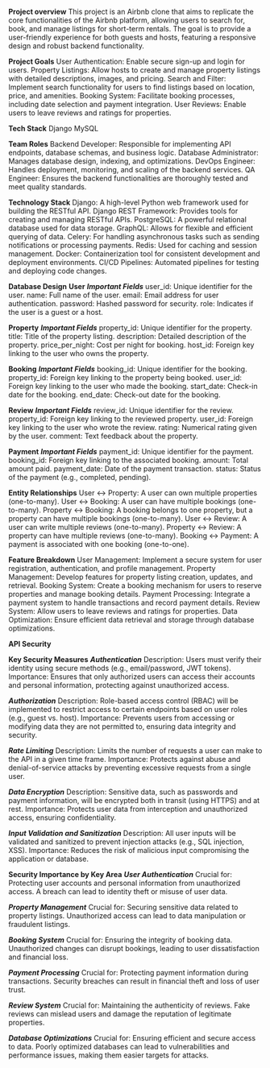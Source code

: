 **Project overview**
This project is an Airbnb clone that aims to replicate the core functionalities of the Airbnb platform, allowing users to search for, book, and manage listings for short-term rentals. The goal is to provide a user-friendly experience for both guests and hosts, featuring a responsive design and robust backend functionality.

**Project Goals**
User Authentication: Enable secure sign-up and login for users.
Property Listings: Allow hosts to create and manage property listings with detailed descriptions, images, and pricing.
Search and Filter: Implement search functionality for users to find listings based on location, price, and amenities.
Booking System: Facilitate booking processes, including date selection and payment integration.
User Reviews: Enable users to leave reviews and ratings for properties.

**Tech Stack**
Django
MySQL

**Team Roles**
Backend Developer: Responsible for implementing API endpoints, database schemas, and business logic.
Database Administrator: Manages database design, indexing, and optimizations.
DevOps Engineer: Handles deployment, monitoring, and scaling of the backend services.
QA Engineer: Ensures the backend functionalities are thoroughly tested and meet quality standards.

**Technology Stack**
Django: A high-level Python web framework used for building the RESTful API.
Django REST Framework: Provides tools for creating and managing RESTful APIs.
PostgreSQL: A powerful relational database used for data storage.
GraphQL: Allows for flexible and efficient querying of data.
Celery: For handling asynchronous tasks such as sending notifications or processing payments.
Redis: Used for caching and session management.
Docker: Containerization tool for consistent development and deployment environments.
CI/CD Pipelines: Automated pipelines for testing and deploying code changes.

**Database Design**
**User**
***Important Fields***
user_id: Unique identifier for the user.
name: Full name of the user.
email: Email address for user authentication.
password: Hashed password for security.
role: Indicates if the user is a guest or a host.

**Property**
***Important Fields***
property_id: Unique identifier for the property.
title: Title of the property listing.
description: Detailed description of the property.
price_per_night: Cost per night for booking.
host_id: Foreign key linking to the user who owns the property.

**Booking**
***Important Fields***
booking_id: Unique identifier for the booking.
property_id: Foreign key linking to the property being booked.
user_id: Foreign key linking to the user who made the booking.
start_date: Check-in date for the booking.
end_date: Check-out date for the booking.

**Review**
***Important Fields***
review_id: Unique identifier for the review.
property_id: Foreign key linking to the reviewed property.
user_id: Foreign key linking to the user who wrote the review.
rating: Numerical rating given by the user.
comment: Text feedback about the property.

**Payment**
***Important Fields***
payment_id: Unique identifier for the payment.
booking_id: Foreign key linking to the associated booking.
amount: Total amount paid.
payment_date: Date of the payment transaction.
status: Status of the payment (e.g., completed, pending).

**Entity Relationships**
User ↔ Property: A user can own multiple properties (one-to-many).
User ↔ Booking: A user can have multiple bookings (one-to-many).
Property ↔ Booking: A booking belongs to one property, but a property can have multiple bookings (one-to-many).
User ↔ Review: A user can write multiple reviews (one-to-many).
Property ↔ Review: A property can have multiple reviews (one-to-many).
Booking ↔ Payment: A payment is associated with one booking (one-to-one).

**Feature Breakdown**
User Management: Implement a secure system for user registration, authentication, and profile management.
Property Management: Develop features for property listing creation, updates, and retrieval.
Booking System: Create a booking mechanism for users to reserve properties and manage booking details.
Payment Processing: Integrate a payment system to handle transactions and record payment details.
Review System: Allow users to leave reviews and ratings for properties.
Data Optimization: Ensure efficient data retrieval and storage through database optimizations.

**API Security**

**Key Security Measures**
***Authentication***
Description: Users must verify their identity using secure methods (e.g., email/password, JWT tokens).
Importance: Ensures that only authorized users can access their accounts and personal information, protecting against unauthorized access.

***Authorization***
Description: Role-based access control (RBAC) will be implemented to restrict access to certain endpoints based on user roles (e.g., guest vs. host).
Importance: Prevents users from accessing or modifying data they are not permitted to, ensuring data integrity and security.

***Rate Limiting***
Description: Limits the number of requests a user can make to the API in a given time frame.
Importance: Protects against abuse and denial-of-service attacks by preventing excessive requests from a single user.

***Data Encryption***
Description: Sensitive data, such as passwords and payment information, will be encrypted both in transit (using HTTPS) and at rest.
Importance: Protects user data from interception and unauthorized access, ensuring confidentiality.

***Input Validation and Sanitization***
Description: All user inputs will be validated and sanitized to prevent injection attacks (e.g., SQL injection, XSS).
Importance: Reduces the risk of malicious input compromising the application or database.

**Security Importance by Key Area**
***User Authentication***
Crucial for: Protecting user accounts and personal information from unauthorized access. A breach can lead to identity theft or misuse of user data.

***Property Management***
Crucial for: Securing sensitive data related to property listings. Unauthorized access can lead to data manipulation or fraudulent listings.

***Booking System***
Crucial for: Ensuring the integrity of booking data. Unauthorized changes can disrupt bookings, leading to user dissatisfaction and financial loss.

***Payment Processing***
Crucial for: Protecting payment information during transactions. Security breaches can result in financial theft and loss of user trust.

***Review System***
Crucial for: Maintaining the authenticity of reviews. Fake reviews can mislead users and damage the reputation of legitimate properties.

***Database Optimizations***
Crucial for: Ensuring efficient and secure access to data. Poorly optimized databases can lead to vulnerabilities and performance issues, making them easier targets for attacks.